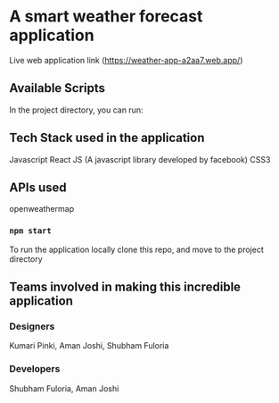 # A smart weather forecast application

Live web application link (https://weather-app-a2aa7.web.app/)

## Available Scripts

In the project directory, you can run:

## Tech Stack used in the application

Javascript
React JS (A javascript library developed by facebook)
CSS3

## APIs used 

openweathermap

### `npm start`

To run the application locally 
clone this repo, and move to the project directory


## Teams involved in making this incredible application

### Designers

Kumari Pinki,
Aman Joshi,
Shubham Fuloria

### Developers
Shubham Fuloria,
Aman Joshi






